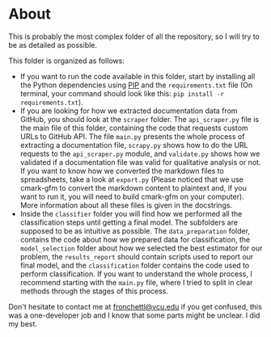# About

This is probably the most complex folder of all the repository, so I will try to be as detailed as possible.

This folder is organized as follows:
- If you want to run the code available in this folder, start by installing all the Python dependencies using [PIP](https://pypi.org/project/pip/) and the `requirements.txt` file (On terminal, your command should look like this: `pip install -r requirements.txt`). 
- If you are looking for how we extracted documentation data from GitHub, you should look at the `scraper` folder. The `api_scraper.py` file is the main file of this folder, containing the code that requests custom URLs to GitHub API. The file `main.py` presents the whole process of extracting a documentation file, `scrapy.py` shows how to do the URL requests to the `api_scraper.py` module, and `validate.py` shows how we validated if a documentation file was valid for qualitative analysis or not. If you want to know how we converted the markdown files to spreadsheets, take a look at `export.py` (Please noticed that we use cmark-gfm to convert the markdown content to plaintext and, if you want to run it, you will need to build cmark-gfm on your computer). More information about all these files is given in the docstrings.
- Inside the `classifier` folder you will find how we performed all the classification steps until getting a final model. The subfolders are supposed to be as intuitive as possible. The `data_preparation` folder, contains the code about how we prepared data for classification, the `model_selection` folder about how we selected the best estimator for our problem, the `results_report` should contain scripts used to report our final model, and the `classification` folder contains the code used to perform classification. If you want to understand the whole process, I recommend starting with the `main.py` file, where I tried to split in clear methods through the stages of this process. 

Don't hesitate to contact me at fronchettl@vcu.edu if you get confused, this was a one-developer job and I know that some parts might be unclear. I did my best.
